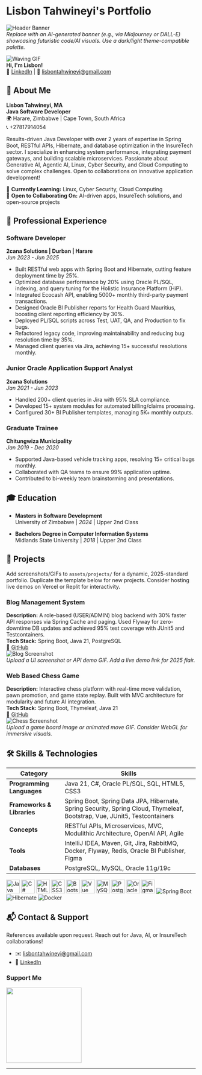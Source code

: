 # Lisbon Tahwineyi's Portfolio

![Header Banner](https://via.placeholder.com/1200x400/1a1a1a/ffffff?text=Innovating+with+Java+%26+AI+-+2025)  
*Replace with an AI-generated banner (e.g., via Midjourney or DALL-E) showcasing futuristic code/AI visuals. Use a dark/light theme-compatible palette.*

![Waving GIF](https://user-images.githubusercontent.com/18350557/176309783-0785949b-9127-417c-8b55-ab5a4333674e.gif)  
**Hi, I'm Lisbon!**  
🔗 [LinkedIn](https://www.linkedin.com/in/lisbontahwineyi93) | 📧 [lisbontahwineyi@gmail.com](mailto:lisbontahwineyi@gmail.com)

## 👋 About Me
**Lisbon Tahwineyi, MA**  
**Java Software Developer**  
🌍 Harare, Zimbabwe | Cape Town, South Africa  
📞 +27817914054  

Results-driven Java Developer with over 2 years of expertise in Spring Boot, RESTful APIs, Hibernate, and database optimization in the InsureTech sector. I specialize in enhancing system performance, integrating payment gateways, and building scalable microservices. Passionate about Generative AI, Agentic AI, Linux, Cyber Security, and Cloud Computing to solve complex challenges. Open to collaborations on innovative application development!

🧠 **Currently Learning:** Linux, Cyber Security, Cloud Computing  
🤝 **Open to Collaborating On:** AI-driven apps, InsureTech solutions, and open-source projects

## 💼 Professional Experience

### Software Developer  
**2cana Solutions | Durban | Harare**  
*Jun 2023 - Jun 2025*  

- Built RESTful web apps with Spring Boot and Hibernate, cutting feature deployment time by 25%.  
- Optimized database performance by 20% using Oracle PL/SQL, indexing, and query tuning for the Holistic Insurance Platform (HiP).  
- Integrated Ecocash API, enabling 5000+ monthly third-party payment transactions.  
- Designed Oracle BI Publisher reports for Health Guard Mauritius, boosting client reporting efficiency by 30%.  
- Deployed PL/SQL scripts across Test, UAT, QA, and Production to fix bugs.  
- Refactored legacy code, improving maintainability and reducing bug resolution time by 35%.  
- Managed client queries via Jira, achieving 15+ successful resolutions monthly.

### Junior Oracle Application Support Analyst  
**2cana Solutions**  
*Jan 2021 - Jun 2023*  

- Handled 200+ client queries in Jira with 95% SLA compliance.  
- Developed 15+ system modules for automated billing/claims processing.  
- Configured 30+ BI Publisher templates, managing 5K+ monthly outputs.

### Graduate Trainee  
**Chitungwiza Municipality**  
*Jan 2019 - Dec 2020*  

- Supported Java-based vehicle tracking apps, resolving 15+ critical bugs monthly.  
- Collaborated with QA teams to ensure 99% application uptime.  
- Contributed to bi-weekly team brainstorming and presentations.

## 🎓 Education

- **Masters in Software Development**  
  University of Zimbabwe | *2024* | Upper 2nd Class  

- **Bachelors Degree in Computer Information Systems**  
  Midlands State University | *2018* | Upper 2nd Class  

## 🚀 Projects
Add screenshots/GIFs to `assets/projects/` for a dynamic, 2025-standard portfolio. Duplicate the template below for new projects. Consider hosting live demos on Vercel or Replit for interactivity.

### Blog Management System  
**Description:** A role-based (USER/ADMIN) blog backend with 30% faster API responses via Spring Cache and paging. Used Flyway for zero-downtime DB updates and achieved 95% test coverage with JUnit5 and Testcontainers.  
**Tech Stack:** Spring Boot, Java 21, PostgreSQL  
🔗 [GitHub](https://github.com/TAHWINEYI/Blog_Management_Application/tree/master)  
![Blog Screenshot](assets/projects/blog-management-screenshot.png)  
*Upload a UI screenshot or API demo GIF. Add a live demo link for 2025 flair.*

### Web Based Chess Game  
**Description:** Interactive chess platform with real-time move validation, pawn promotion, and game state replay. Built with MVC architecture for modularity and future AI integration.  
**Tech Stack:** Spring Boot, Thymeleaf, Java 21  
🔗 [GitHub](https://github.com/TAHWINEYI/Web_Based_Chess_Application/tree/master)  
![Chess Screenshot](assets/projects/chess-game-screenshot.png)  
*Upload a game board image or animated move GIF. Consider WebGL for immersive visuals.*

## 🛠️ Skills & Technologies

| Category          | Skills                                                                 |
|-------------------|------------------------------------------------------------------------|
| **Programming Languages** | Java 21, C#, Oracle PL/SQL, SQL, HTML5, CSS3                              |
| **Frameworks & Libraries** | Spring Boot, Spring Data JPA, Hibernate, Spring Security, Spring Cloud, Thymeleaf, Bootstrap, Vue, JUnit5, Testcontainers |
| **Concepts**      | RESTful APIs, Microservices, MVC, Modulithic Architecture, OpenAI API, Agile |
| **Tools**         | IntelliJ IDEA, Maven, Git, Jira, RabbitMQ, Docker, Flyway, Redis, Oracle BI Publisher, Figma |
| **Databases**     | PostgreSQL, MySQL, Oracle 11g/19c                                     |

<p align="left">
  <a href="https://www.oracle.com/java/"><img src="https://raw.githubusercontent.com/danielcranney/readme-generator/main/public/icons/skills/java-colored.svg" width="36" height="36" alt="Java"/></a>
  <a href="https://docs.microsoft.com/en-us/dotnet/csharp/"><img src="https://raw.githubusercontent.com/danielcranney/readme-generator/main/public/icons/skills/csharp-colored.svg" width="36" height="36" alt="C#"/></a>
  <a href="https://developer.mozilla.org/en-US/docs/Glossary/HTML5"><img src="https://raw.githubusercontent.com/danielcranney/readme-generator/main/public/icons/skills/html5-colored.svg" width="36" height="36" alt="HTML5"/></a>
  <a href="https://www.w3.org/TR/CSS/#css"><img src="https://raw.githubusercontent.com/danielcranney/readme-generator/main/public/icons/skills/css3-colored.svg" width="36" height="36" alt="CSS3"/></a>
  <a href="https://getbootstrap.com/"><img src="https://raw.githubusercontent.com/danielcranney/readme-generator/main/public/icons/skills/bootstrap-colored.svg" width="36" height="36" alt="Bootstrap"/></a>
  <a href="https://vuejs.org/"><img src="https://raw.githubusercontent.com/danielcranney/readme-generator/main/public/icons/skills/vuejs-colored.svg" width="36" height="36" alt="Vue"/></a>
  <a href="https://www.mysql.com/"><img src="https://raw.githubusercontent.com/danielcranney/readme-generator/main/public/icons/skills/mysql-colored.svg" width="36" height="36" alt="MySQL"/></a>
  <a href="https://www.postgresql.org/"><img src="https://raw.githubusercontent.com/danielcranney/readme-generator/main/public/icons/skills/postgresql-colored.svg" width="36" height="36" alt="PostgreSQL"/></a>
  <a href="https://www.oracle.com/uk/index.html"><img src="https://raw.githubusercontent.com/danielcranney/readme-generator/main/public/icons/skills/oracle-colored.svg" width="36" height="36" alt="Oracle"/></a>
  <a href="https://www.figma.com/"><img src="https://raw.githubusercontent.com/danielcranney/readme-generator/main/public/icons/skills/figma-colored.svg" width="36" height="36" alt="Figma"/></a>
  <img src="https://img.shields.io/badge/Spring%20Boot-6DB33F?style=flat&logo=spring-boot&logoColor=white" alt="Spring Boot"/>
  <img src="https://img.shields.io/badge/Hibernate-59666C?style=flat&logo=hibernate&logoColor=white" alt="Hibernate"/>
  <img src="https://img.shields.io/badge/Docker-2496ED?style=flat&logo=docker&logoColor=white" alt="Docker"/>
</p>

## 📬 Contact & Support
References available upon request. Reach out for Java, AI, or InsureTech collaborations!

- ✉️ [lisbontahwineyi@gmail.com](mailto:lisbontahwineyi@gmail.com)  
- 🔗 [LinkedIn](https://www.linkedin.com/in/lisbontahwineyi93)  

### Support Me  
<a href="https://www.buymeacoffee.com/lisbontahwineyi"><img src="https://cdn.buymeacoffee.com/buttons/v2/default-yellow.png" width="200"/></a>

---
